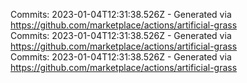 Commits: 2023-01-04T12:31:38.526Z - Generated via https://github.com/marketplace/actions/artificial-grass
<br>
Commits: 2023-01-04T12:31:38.526Z - Generated via https://github.com/marketplace/actions/artificial-grass
<br>
Commits: 2023-01-04T12:31:38.526Z - Generated via https://github.com/marketplace/actions/artificial-grass
<br>
